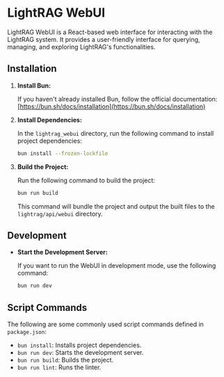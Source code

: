 # LightRAG WebUI

LightRAG WebUI is a React-based web interface for interacting with the LightRAG system. It provides a user-friendly interface for querying, managing, and exploring LightRAG's functionalities.

## Installation

1.  **Install Bun:**

    If you haven't already installed Bun, follow the official documentation: [https://bun.sh/docs/installation](https://bun.sh/docs/installation)

2.  **Install Dependencies:**

    In the `lightrag_webui` directory, run the following command to install project dependencies:

    ```bash
    bun install --frozen-lockfile
    ```

3.  **Build the Project:**

    Run the following command to build the project:

    ```bash
    bun run build
    ```

    This command will bundle the project and output the built files to the `lightrag/api/webui` directory.

## Development

- **Start the Development Server:**

  If you want to run the WebUI in development mode, use the following command:

  ```bash
  bun run dev
  ```

## Script Commands

The following are some commonly used script commands defined in `package.json`:

- `bun install`: Installs project dependencies.
- `bun run dev`: Starts the development server.
- `bun run build`: Builds the project.
- `bun run lint`: Runs the linter.
